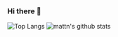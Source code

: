 ### Hi there 👋

![Top Langs](https://github-readme-stats.vercel.app/api/top-langs/?username=jumpyoshim&hide=html)
![mattn's github stats](https://github-readme-stats.vercel.app/api?username=jumpyoshim&show_icons=true&count_private=true&line_height=40)
